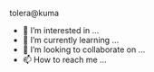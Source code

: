    tolera@kuma
- 👀 I’m interested in ...
- 🌱 I’m currently learning ...
- 💞️ I’m looking to collaborate on ...
- 📫 How to reach me ...

<!---
tolerakuma/tolerakuma is a ✨ special ✨ repository because its `README.md` (this file) appears on your GitHub profile.
You can click the Preview link to take a look at your changes.
--->
